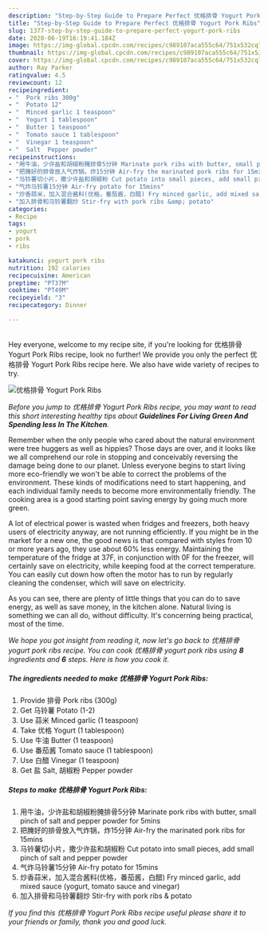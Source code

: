 ```yaml
---
description: "Step-by-Step Guide to Prepare Perfect 优格排骨 Yogurt Pork Ribs"
title: "Step-by-Step Guide to Prepare Perfect 优格排骨 Yogurt Pork Ribs"
slug: 1377-step-by-step-guide-to-prepare-perfect-yogurt-pork-ribs
date: 2020-06-19T16:19:41.184Z
image: https://img-global.cpcdn.com/recipes/c989107aca555c64/751x532cq70/优格排骨-yogurt-pork-ribs-recipe-main-photo.jpg
thumbnail: https://img-global.cpcdn.com/recipes/c989107aca555c64/751x532cq70/优格排骨-yogurt-pork-ribs-recipe-main-photo.jpg
cover: https://img-global.cpcdn.com/recipes/c989107aca555c64/751x532cq70/优格排骨-yogurt-pork-ribs-recipe-main-photo.jpg
author: Ray Parker
ratingvalue: 4.5
reviewcount: 12
recipeingredient:
- "  Pork ribs 300g"
- "  Potato 12"
- "  Minced garlic 1 teaspoon"
- "  Yogurt 1 tablespoon"
- "  Butter 1 teaspoon"
- "  Tomato sauce 1 tablespoon"
- "  Vinegar 1 teaspoon"
- "  Salt  Pepper powder"
recipeinstructions:
- "用牛油，少许盐和胡椒粉腌排骨5分钟 Marinate pork ribs with butter, small pinch of salt and pepper powder for 5mins"
- "把腌好的排骨放入气炸锅，炸15分钟 Air-fry the marinated pork ribs for 15mins"
- "马铃薯切小片，撒少许盐和胡椒粉 Cut potato into small pieces, add small pinch of salt and pepper powder"
- "气炸马铃薯15分钟 Air-fry potato for 15mins"
- "炒香蒜米，加入混合酱料(优格，番茄酱，白醋) Fry minced garlic, add mixed sauce (yogurt, tomato sauce and vinegar)"
- "加入排骨和马铃薯翻炒 Stir-fry with pork ribs &amp; potato"
categories:
- Recipe
tags:
- yogurt
- pork
- ribs

katakunci: yogurt pork ribs 
nutrition: 192 calories
recipecuisine: American
preptime: "PT37M"
cooktime: "PT49M"
recipeyield: "3"
recipecategory: Dinner

---
```

<br>
Hey everyone, welcome to my recipe site, if you're looking for 优格排骨 Yogurt Pork Ribs recipe, look no further! We provide you only the perfect 优格排骨 Yogurt Pork Ribs recipe here. We also have wide variety of recipes to try.
<br>


![优格排骨 Yogurt Pork Ribs](https://img-global.cpcdn.com/recipes/c989107aca555c64/751x532cq70/优格排骨-yogurt-pork-ribs-recipe-main-photo.jpg)

<i>Before you jump to 优格排骨 Yogurt Pork Ribs recipe, you may want to read this short interesting healthy tips about 
<strong>Guidelines For Living Green And Spending less In The Kitchen</strong>.</i>
</br>

Remember when the only people who cared about the natural environment were tree huggers as well as hippies? Those days are over, and it looks like we all comprehend our role in stopping and conceivably reversing the damage being done to our planet. Unless everyone begins to start living more eco-friendly we won't be able to correct the problems of the environment. These kinds of modifications need to start happening, and each individual family needs to become more environmentally friendly. The cooking area is a good starting point saving energy by going much more green.

A lot of electrical power is wasted when fridges and freezers, both heavy users of electricity anyway, are not running efficiently. If you might be in the market for a new one, the good news is that compared with styles from 10 or more years ago, they use about 60% less energy. Maintaining the temperature of the fridge at 37F, in conjunction with 0F for the freezer, will certainly save on electricity, while keeping food at the correct temperature. You can easily cut down how often the motor has to run by regularly cleaning the condenser, which will save on electricity.

As you can see, there are plenty of little things that you can do to save energy, as well as save money, in the kitchen alone. Natural living is something we can all do, without difficulty. It's concerning being practical, most of the time.


<i>We hope you got insight from reading it, now let's go back to 优格排骨 yogurt pork ribs recipe. You can cook 优格排骨 yogurt pork ribs using <strong>8</strong> ingredients and <strong>6</strong> steps. Here is how you cook it.
</i>

##### The ingredients needed to make 优格排骨 Yogurt Pork Ribs:

1. Provide  排骨 Pork ribs (300g)
1. Get  马铃薯 Potato (1-2)
1. Use  蒜米 Minced garlic (1 teaspoon)
1. Take  优格 Yogurt (1 tablespoon)
1. Use  牛油 Butter (1 teaspoon)
1. Use  番茄酱 Tomato sauce (1 tablespoon)
1. Use  白醋 Vinegar (1 teaspoon)
1. Get  盐 Salt, 胡椒粉 Pepper powder


##### Steps to make 优格排骨 Yogurt Pork Ribs:

1. 用牛油，少许盐和胡椒粉腌排骨5分钟 Marinate pork ribs with butter, small pinch of salt and pepper powder for 5mins
1. 把腌好的排骨放入气炸锅，炸15分钟 Air-fry the marinated pork ribs for 15mins
1. 马铃薯切小片，撒少许盐和胡椒粉 Cut potato into small pieces, add small pinch of salt and pepper powder
1. 气炸马铃薯15分钟 Air-fry potato for 15mins
1. 炒香蒜米，加入混合酱料(优格，番茄酱，白醋) Fry minced garlic, add mixed sauce (yogurt, tomato sauce and vinegar)
1. 加入排骨和马铃薯翻炒 Stir-fry with pork ribs &amp; potato


<i>If you find this 优格排骨 Yogurt Pork Ribs recipe useful please share it to your friends or family, thank you and good luck.</i>
